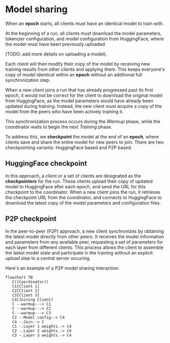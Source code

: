 # Model sharing

When an **epoch** starts, all clients must have an identical model to train with.

At the beginning of a run, all clients must download the model parameters, tokenizer configuration, and model configuration from HuggingFace, where the model must have been previously uploaded

(TODO: add more details on uploading a model).

Each client will then modify their copy of the model by receiving new training results from other clients and applying them. This keeps everyone's copy of model identical within an **epoch** without an additional full synchronization step.

When a new client joins a run that has already progressed past its first epoch, it would not be correct for the client to download the original model from HuggingFace, as the model parameters would have already been updated during training. Instead, the new client must acquire a copy of the model from the peers who have been actively training it.

This synchronization process occurs during the _Warmup_ phase, while the coordinator waits to begin the next _Training_ phase.

To address this, we **checkpoint** the model at the end of an **epoch**, where clients save and share the entire model for new peers to join. There are two checkpointing variants: HuggingFace based and P2P based.

## HuggingFace checkpoint

In this approach, a client or a set of clients are designated as the **checkpointers** for the run. These clients upload their copy of updated model to HuggingFace after each epoch, and send the URL for this checkpoint to the coordinator. When a new client joins the run, it retrieves the checkpoint URL from the coordinator, and connects to HuggingFace to download the latest copy of the model parameters and configuration files.

## P2P checkpoint

In the peer-to-peer (P2P) approach, a new client synchronizes by obtaining the latest model directly from other peers. It receives the model information and parameters from any available peer, requesting a set of parameters for each layer from different clients. This process allows the client to assemble the latest model state and participate in the training without an explicit upload step to a central server occuring.

Here's an example of a P2P model sharing interaction:

```mermaid
flowchart TB
   C((Coordinator))
   C1[Client 1]
   C2[Client 2]
   C3[Client 3]
   C4[Joining Client]
   C --warmup---> C1
   C --warmup---> C2
   C --warmup---> C3
   C2 --Model config--> C4
   C4 -.Join.-> C
   C1 -.Layer 1 weights.-> C4
   C2 -.Layer 2 weights.-> C4
   C3 -.Layer 3 weights.-> C4
```
